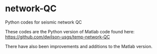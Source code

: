 # network-QC
Python codes for seismic network QC

These codes are the Python version of Matlab code found here:
https://github.com/dwilson-usgs/temp-network-QC

There have also been improvements and additions to the Matlab version.
